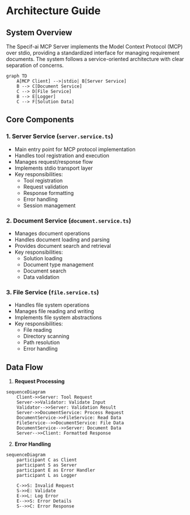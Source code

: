 # Architecture Guide

## System Overview

The Specif-ai MCP Server implements the Model Context Protocol (MCP) over stdio, providing a standardized interface for managing requirement documents. The system follows a service-oriented architecture with clear separation of concerns.

```mermaid
graph TD
    A[MCP Client] -->|stdio| B[Server Service]
    B --> C[Document Service]
    C --> D[File Service]
    B --> E[Logger]
    C --> F[Solution Data]
```

## Core Components

### 1. Server Service (`server.service.ts`)

- Main entry point for MCP protocol implementation
- Handles tool registration and execution
- Manages request/response flow
- Implements stdio transport layer
- Key responsibilities:
  - Tool registration
  - Request validation
  - Response formatting
  - Error handling
  - Session management

### 2. Document Service (`document.service.ts`)

- Manages document operations
- Handles document loading and parsing
- Provides document search and retrieval
- Key responsibilities:
  - Solution loading
  - Document type management
  - Document search
  - Data validation

### 3. File Service (`file.service.ts`)

- Handles file system operations
- Manages file reading and writing
- Implements file system abstractions
- Key responsibilities:
  - File reading
  - Directory scanning
  - Path resolution
  - Error handling

## Data Flow

1. **Request Processing**

```mermaid
sequenceDiagram
    Client->>Server: Tool Request
    Server->>Validator: Validate Input
    Validator-->>Server: Validation Result
    Server->>DocumentService: Process Request
    DocumentService->>FileService: Read Data
    FileService-->>DocumentService: File Data
    DocumentService-->>Server: Document Data
    Server-->>Client: Formatted Response
```

2. **Error Handling**

```mermaid
sequenceDiagram
    participant C as Client
    participant S as Server
    participant E as Error Handler
    participant L as Logger

    C->>S: Invalid Request
    S->>E: Validate
    E->>L: Log Error
    E-->>S: Error Details
    S-->>C: Error Response
```
